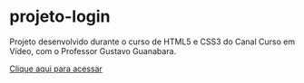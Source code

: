 # projeto-login
<p>Projeto desenvolvido durante o curso de HTML5 e CSS3 do Canal Curso em Vídeo, com o Professor Gustavo Guanabara.</p>
<a href="https://luizhenriqueoliv.github.io/projeto-login/">Clique aqui para acessar</a>
